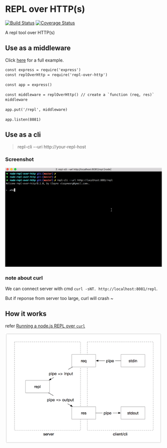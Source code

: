 # REPL over HTTP(s)

[![Build Status](https://travis-ci.org/isayme/node-repl-over-http.svg?branch=master)](https://travis-ci.org/isayme/node-repl-over-http)
[![Coverage Status](https://coveralls.io/repos/github/isayme/node-repl-over-http/badge.svg?branch=master)](https://coveralls.io/github/isayme/node-repl-over-http?branch=master)

A repl tool over HTTP(s)

## Use as a middleware
Click [here](./example/server.js) for a full example.

```
const express = require('express')
const replOverHttp = require('repl-over-http')

const app = express()

const middleware = replOverHttp() // create a `function (req, res)` middleware

app.put('/repl', middleware)

app.listen(8081)
```

## Use as a cli
> repl-cli --uri http://your-repl-host

### Screenshot
![screenshot](./screenshot.gif)

### note about curl
We can connect server with cmd `curl -sNT. http://localhost:8081/repl`.

But if reponse from server too large, curl will crash ~

## How it works
refer [Running a node.js REPL over `curl`](https://gist.github.com/TooTallNate/2053342)

![how-it-works](./how-it-works.png)
